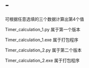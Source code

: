 # -

可根据任意选填的三个数据计算出第4个值

Timer_calculation_1.py 属于第一个版本

Timer_calculation_1.exe 属于打包程序

Timer_calculation_2.py 属于第二个版本

Timer_calculation_2.exe 属于打包程序
